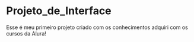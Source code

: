 # Projeto_de_Interface
Esse é meu primeiro projeto criado com os conhecimentos adquiri com os cursos da Alura!
